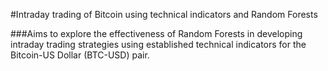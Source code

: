#Intraday trading of Bitcoin using technical indicators and Random Forests

###Aims to explore the effectiveness of Random Forests in developing intraday trading strategies using established technical indicators for the Bitcoin-US Dollar (BTC-USD) pair.

